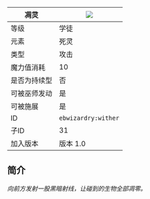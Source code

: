| 凋灵 |![](https://github.com/Electroblob77/Wizardry/blob/1.12.2/src/main/resources/assets/ebwizardry/textures/spells/wither.png)|
|---|---|
| 等级 | 学徒 |
| 元素 | 死灵 |
| 类型 | 攻击 |
| 魔力值消耗 | 10 |
| 是否为持续型 | 否 |
| 可被巫师发动 | 是 |
| 可被施展 | 是 |
| ID | `ebwizardry:wither` |
| 子ID | 31 |
| 加入版本 | 版本 1.0 |
## 简介
_向前方发射一股黑暗射线，让碰到的生物全部凋零。_
